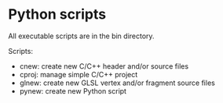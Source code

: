 # Python scripts

All executable scripts are in the bin directory.

Scripts:
- cnew: create new C/C++ header and/or source files
- cproj: manage simple C/C++ project
- glnew: create new GLSL vertex and/or fragment source files
- pynew: create new Python script
